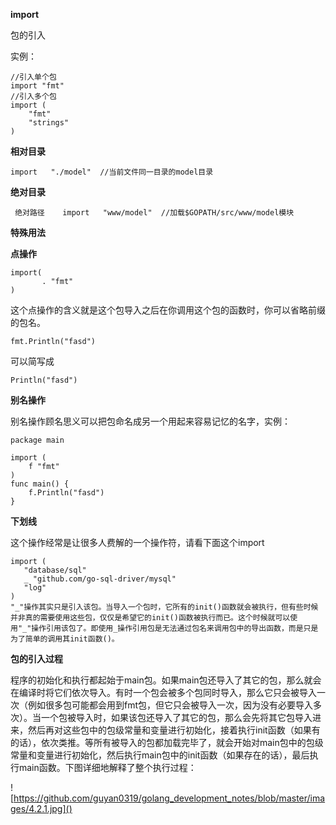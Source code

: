 **import**

包的引入

实例：

```
//引入单个包
import "fmt"
//引入多个包
import (
	"fmt"
	"strings"
)
```

**相对目录**

```
import   "./model"  //当前文件同一目录的model目录
```

**绝对目录**

```
 绝对路径    import   "www/model"  //加载$GOPATH/src/www/model模块
```

**特殊用法**

**点操作**

```
import( 
       . "fmt" 
) 

```

这个点操作的含义就是这个包导入之后在你调用这个包的函数时，你可以省略前缀的包名。

```
fmt.Println("fasd")
```

可以简写成

```
Println("fasd")
```

**别名操作**

别名操作顾名思义可以把包命名成另一个用起来容易记忆的名字，实例：

```
package main

import (
	f "fmt"
)
func main() {	
	f.Println("fasd")
}

```

**下划线**

这个操作经常是让很多人费解的一个操作符，请看下面这个import

```
import (
   "database/sql"
   _ "github.com/go-sql-driver/mysql"
   "log"
)
"_"操作其实只是引入该包。当导入一个包时，它所有的init()函数就会被执行，但有些时候并非真的需要使用这些包，仅仅是希望它的init()函数被执行而已。这个时候就可以使用"_"操作引用该包了。即使用_操作引用包是无法通过包名来调用包中的导出函数，而是只是为了简单的调用其init函数()。
```

**包的引入过程**

程序的初始化和执行都起始于main包。如果main包还导入了其它的包，那么就会在编译时将它们依次导入。有时一个包会被多个包同时导入，那么它只会被导入一次（例如很多包可能都会用到fmt包，但它只会被导入一次，因为没有必要导入多次）。当一个包被导入时，如果该包还导入了其它的包，那么会先将其它包导入进来，然后再对这些包中的包级常量和变量进行初始化，接着执行init函数（如果有的话），依次类推。等所有被导入的包都加载完毕了，就会开始对main包中的包级常量和变量进行初始化，然后执行main包中的init函数（如果存在的话），最后执行main函数。下图详细地解释了整个执行过程：



![https://github.com/guyan0319/golang_development_notes/blob/master/images/4.2.1.jpg]()

